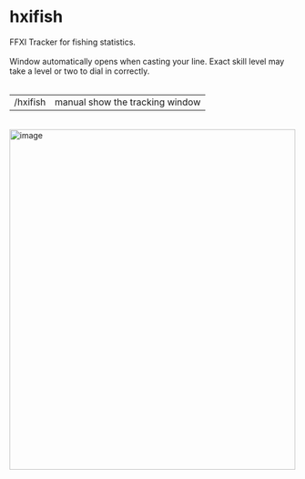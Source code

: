# hxifish
FFXI Tracker for fishing statistics. <br /><br />
Window automatically opens when casting your line. Exact skill level may take a level or two to dial in correctly.  <br /><br />
<table>
  <tr>
    <td>/hxifish</td>
    <td>manual show the tracking window</td>
</tr>
</table>
<br />
<img width="502" height="598" alt="image" src="https://github.com/user-attachments/assets/7ca195c0-13ce-4462-a054-e4e153e22bc4" />
<br /><br />
